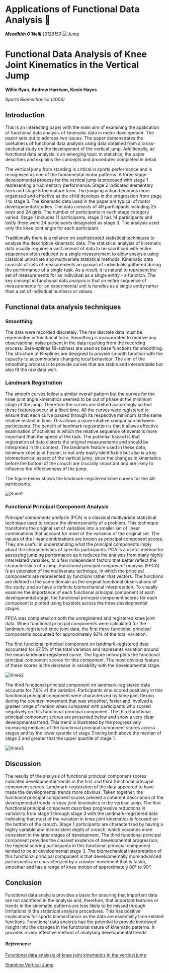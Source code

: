 __Applications of Functional Data Analysis__ :running:
===========================
***Meadhbh O'Neill**    13128159*
![Jump](https://github.com/oneill-m/MA4128/blob/master/ProjectFolder/jump.PNG)

# Functional Data Analysis of Knee Joint Kinematics in the Vertical Jump
**Willie Ryan, Andrew Harrison, Kevin Hayes**

*Sports Biomechanics (2006)*

## Introduction

This is an interesting paper with the main aim of examining the application of functional data analysis of kinematic data in motor development. The paper sets out to address two issues. The paper demonstrates the usefulness of functional data analysis using data obtained from a cross-sectional study on the development of the vertical jump. Additionally, as functional data analysis is an emerging topic in statistics, the paper describes and explains the concepts and procedures completed in detail.

The vertical jump from standing is critical in sports performance and is recognised as one of the fundamental motor patterns. A three stage developmental process for the vertical jump is proposed with stage 1 representing a rudimentary performance. Stage 2 indicated elementary form and stage 3 the mature form. The jumping action becomes more organized and effective as the child develops in the progression from stage 1 to stage 3. The kinematic data used in the paper are typical of motor developmental studies. The data consists of 49 participants including 25 boys and 24 girls. The number of participants in each stage category varied. Stage 1 includes 11 participants, stage 2 has 14 participants and lastly there were 24 participants designated as stage 3. The analysis used only the knee joint angle for each participant.

Traditionally there is a reliance on sophisticated statistical techniques to analyse the descriptive kinematic data. The statistical analysis of kinematic data usually requires a vast amount of data to be sacrificed with entire sequences often reduced to a single measurement to allow analysis using classical univariate and multivariate statistical methods. Kinematic data consists of sets of measurements on groups of individuals gathered during the performance of a single task. As a result, it is natural to represent the set of measurements for an individual as a single entity - a function. The key concept in functional data analysis is that an entire sequence of measurements for an experimental unit is handles as a single entity rather than a set of individual numbers or values.

## Functional data analysis techniques

### Smoothing

The data were recorded discretely. The raw discrete data must be represented in functional form. Smoothing is incorporated to remove any observational noise present in the data resulting from the recording process. Beta-splines (B-splines) are used as base functions for smoothing. The structure of B-splines are designed to provide smooth function with the capacity to accommodate changing local behaviour. The aim of the smoothing process is to provide curves that are stable and interpretable but also fit the raw data well.

### Landmark Registration

The smooth curves follow a similar overall pattern but the curves for the knee joint angle kinematics seemed to be out of phase at the minimum stage of the jump. Therefore the curves are shifted accordingly so that these features occur at a fixed time. All the curves were registered to ensure that each curve passed through its respective minimum at the same relative instant in time. This allows a more intuitive comparison between participants. The benefit of landmark registration is that it allows effective examination of activities in which the relative sequence of events is more important than the speed of the task. The potential hazard is that registration of
data distorts the original measurements and should be interpreted in this context. The landmark feature used in these data, minimum knee joint flexion, is not only easily identifiable but also is a key biomechanical aspect of the vertical jump, since the changes in kinematics before the bottom of the crouch are crucially important and are likely to influence the effectiveness of the jump.

The figure below shows the landmark-registered knee curves for the 49 participants.

![Knee1](https://github.com/oneill-m/MA4128/blob/master/ProjectFolder/knee1.PNG)


### Functional Principal Component Analysis
*Principal components analysis* (PCA) is a classical multivariate statistical technique used to reduce the dimensionality of a problem. This technique transforms the original set of variables into a smaller set of linear combinations that account for most of the variance of the original set. The values of the linear combinations are known as principal component scores. They are useful in understanding what the principal components imply about the characteristics of specific participants. PCA is a useful method for assessing jumping performance as it reduces the analysis from many highly interrelated variables, to a few independent factors that better reflect the characteristics of a jump. *Functional principal component analysis* (FPCA) is an extension of the multivariate technique, in which the principal components are represented by functions rather that vectors. The functions are defined in the same domain as the original functional observations of the study, and so have a definite biomechanical interpretation. To visually examine the importance of each functional principal component at each developmental stage, the functional principal component scores for each component is plotted using boxplots across the three developmental stages.

FPCA was completed on both the unregistered and registered knee joint data. When functional principal components were calculated for the landmark-registered knee joint data, the first three functional principal components accounted for approximately 92% of the total variation.

The first functional principal component on landmark-registered data accounted for 67.5% of the total variation and represents variation around the mean landmark-registered curve. The figure below plots the functional principal component scores for this component. The most obvious feature of these scores is the decrease in variability with the developmental stage.

![Knee2](https://github.com/oneill-m/MA4128/blob/master/ProjectFolder/knee2.png)

The third functional principal component on landmark-registered data accounts for 7.9% of the variation. Participants who scored positively in this functional principal component were characterized by knee joint flexion during the counter-movement that was smoother, faster and involved a greater range of motion when compared with participants who scored negatively on this functional principal component. The third functional principal component scores are presented below and show a very clear developmental trend. This trend is illustrated by the progressively increasing medians of the functional principal component scores across stages and by the lower quartile of stage 3 being both above the median of stage 2 and greater that the upper quartile of stage 1.

![Knee3](https://github.com/oneill-m/MA4128/blob/master/ProjectFolder/knee3.png)

## Discussion

The results of the analysis of functional principal component scores indicated developmental trends in the first and third functional principal component scores. Landmark-registration of the data appeared to have made the developmental trends more obvious. Taken together, the functional principal component scores present a coherent description of the developmental trends in knee joint kinematics in the vertical jump. The first functional principal component describes progressive reductions in variability from stage 1 through stage 3 with the landmark-registered data indicating that most of the variation in knee joint kinematics is focused on the bottom of the crouch. Stage 1 participants are characterized by having a highly variable and inconsistent depth of crouch, which
becomes more consistent in the later stages of development. The third functional principal component provides the clearest evidence of developmental progression; the highest scoring participants in this functional principal component tended to be at developmental stage 3. The biomechanical interpretation of this functional principal component is that developmentally more advanced participants are characterized by a counter-movement that is faster, smoother and has a range of knee motion of approximately 80° to 90°.

## Conclusion
Functional data analysis provides a basis for ensuring that important data are not sacrificed in the analysis and, therefore, that important features or trends in the kinematic patterns are less likely to be missed through limitations in the statistical analysis procedures. This has positive implications for sports biomechanics as the data are essentially time-related functions. Functional data analysis has the potential to provide increased insight into the changes in the functional nature of kinematic patterns. It provides a very effective method of analysing developmental trends.




#### *_References_*:
[Functional data analysis of knee joint kinematics in the vertical jump](https://www.researchgate.net/profile/Andrew_Harrison6/publication/7255844_Functional_data_analysis_of_knee_joint_kinematics_in_the_vertical_jump/links/54abb6b20cf2bce6aa1d9bc1/Functional-data-analysis-of-knee-joint-kinematics-in-the-vertical-jump.pdf)

[Standing Vertical Jump](http://people.brunel.ac.uk/~spstnpl/BiomechanicsAthletics/VerticalJumping.htm)
